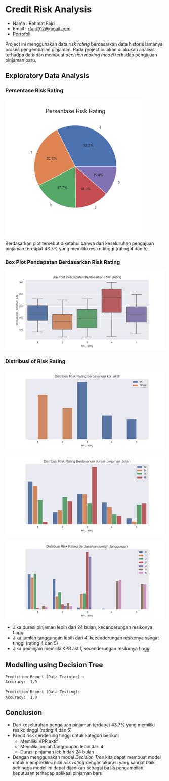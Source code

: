 # Credit Risk Analysis

- Nama : Rahmat Fajri
- Email : rfajri912@gmail.com
- [Portofoli](https://rfajri27.github.io/MyPortfolio/)

Project ini menggunakan data *risk rating* berdasarkan data historis lamanya proses pengembalian pinjaman. Pada project ini akan dilakukan analisis terhadpa data dan membuat *decision making model* terhadap pengajuan pinjaman baru.

## Exploratory Data Analysis

### Persentase Risk Rating

![](images/risk_rating_percentege.png)

Berdasarkan plot tersebut diketahui bahwa dari keseluruhan pengajuan pinjaman terdapat 43.7% yang memiliki resiko tinggi (rating 4 dan 5)

### Box Plot Pendapatan Berdasarkan Risk Rating

![](images/box_plot_pendapatan.png)

### Distribusi of Risk Rating

![](images/plot_dis_kpr_aktif.png)

![](images/plot_dis_durasi_pinjaman_bulan.png)

![](images/plot_dis_jumlah_tanggungan.png)

- Jika durasi pinjaman lebih dari 24 bulan, kecenderungan resikonya tinggi
- Jika jumlah tanggungan lebih dari 4, kecenderungan resikonya sangat tinggi (rating 4 dan 5)
- Jika peminjam memiliki KPR aktif, kecenderungan resikonya tinggi

## Modelling using Decision Tree

```
Prediction Report (Data Training) :
Accuracy:  1.0

Prediction Report (Data Testing):
Accuracy:  1.0
```

## Conclusion

- Dari keseluruhan pengajuan pinjaman terdapat 43.7% yang memiliki resiko tinggi (rating 4 dan 5)
- Kredit risk cenderung tinggi untuk kategori berikut:
    - Memiliki KPR aktif
    - Memiliki jumlah tanggungan lebih dari 4
    - Durasi pinjaman lebih dari 24 bulan
- Dengan menggunakan model *Decision Tree* kita dapat membuat model untuk memprediksi nilai *risk rating* dengan akurasi yang sangat baik, sehingga model ini dapat dijadikan sebagai basis pengambilan keputusan terhadap aplikasi pinjaman baru

